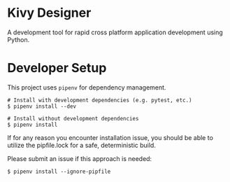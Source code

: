 # Kivy Designer
A development tool for rapid cross platform application development using Python.

# Developer Setup
This project uses `pipenv` for dependency management.
```
# Install with development dependencies (e.g. pytest, etc.)
$ pipenv install --dev

# Install without development dependencies
$ pipenv install
```

If for any reason you encounter installation issue, you should be able to utilize the pipfile.lock for a safe, deterministic build. 

Please submit an issue if this approach is needed:
```
$ pipenv install --ignore-pipfile
```